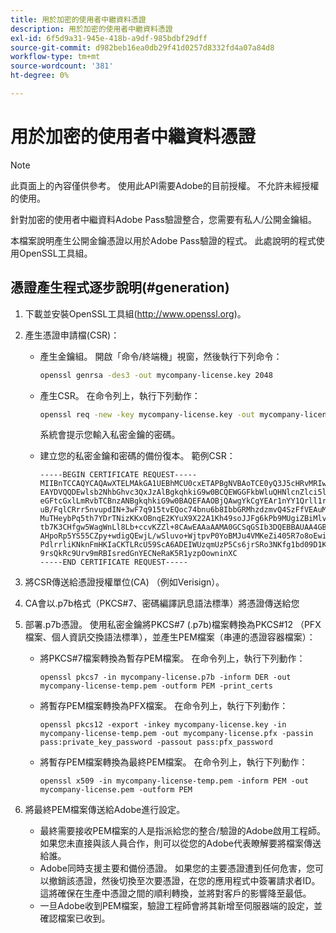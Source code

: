 ```yaml
---
title: 用於加密的使用者中繼資料憑證
description: 用於加密的使用者中繼資料憑證
exl-id: 6f5d9a31-945e-418b-a9df-985bdbf29dff
source-git-commit: d982beb16ea0db29f41d0257d8332fd4a07a84d8
workflow-type: tm+mt
source-wordcount: '381'
ht-degree: 0%

---
```


# 用於加密的使用者中繼資料憑證

>[!NOTE]
>
>此頁面上的內容僅供參考。 使用此API需要Adobe的目前授權。 不允許未經授權的使用。

針對加密的使用者中繼資料Adobe Pass驗證整合，您需要有私人/公開金鑰組。

本檔案說明產生公開金鑰憑證以用於Adobe Pass驗證的程式。 此處說明的程式使用OpenSSL工具組。

## 憑證產生程式逐步說明(#generation)

1. 下載並安裝OpenSSL工具組(http://www.openssl.org)。

1. 產生憑證申請檔(CSR)：

   * 產生金鑰組。  開啟「命令/終端機」視窗，然後執行下列命令：

     ```bash
     openssl genrsa -des3 -out mycompany-license.key 2048
     ```

   * 產生CSR。 在命令列上，執行下列動作：

     ```bash
     openssl req -new -key mycompany-license.key -out mycompany-license.csr -batch
     ```

     系統會提示您輸入私密金鑰的密碼。

   * 建立您的私密金鑰和密碼的備份復本。 範例CSR：

     ```
     -----BEGIN CERTIFICATE REQUEST-----
     MIIBnTCCAQYCAQAwXTELMAkGA1UEBhMCU0cxETAPBgNVBAoTCE0yQ3J5cHRvMRIw
     EAYDVQQDEwlsb2NhbGhvc3QxJzAlBgkqhkiG9w0BCQEWGGFkbWluQHNlcnZlci5l
     eGFtcGxlLmRvbTCBnzANBgkqhkiG9w0BAQEFAAOBjQAwgYkCgYEAr1nYY1Qrll1r
     uB/FqlCRrr5nvupdIN+3wF7q915tvEQoc74bnu6b8IbbGRMhzdzmvQ4SzFfVEAuM
     MuTHeybPq5th7YDrTNizKKxOBnqE2KYuX9X22A1Kh49soJJFg6kPb9MUgiZBiMlv
     tb7K3CHfgw5WagWnLl8Lb+ccvKZZl+8CAwEAAaAAMA0GCSqGSIb3DQEBBAUAA4GB
     AHpoRp5YS55CZpy+wdigQEwjL/wSluvo+WjtpvP0YoBMJu4VMKeZi405R7o8oEwi
     PdlrrliKNknFmHKIaCKTLRcU59ScA6ADEIWUzqmUzP5Cs6jrSRo3NKfg1bd09D1K
     9rsQkRc9Urv9mRBIsredGnYECNeRaK5R1yzpOowninXC
     -----END CERTIFICATE REQUEST-----
     ```

1. 將CSR傳送給憑證授權單位(CA) （例如Verisign）。

1. CA會以.p7b格式（PKCS#7、密碼編譯訊息語法標準）將憑證傳送給您

1. 部署.p7b憑證。 使用私密金鑰將PKCS#7 (.p7b)檔案轉換為PKCS#12 （PFX檔案、個人資訊交換語法標準），並產生PEM檔案（串連的憑證容器檔案）：

   * 將PKCS#7檔案轉換為暫存PEM檔案。 在命令列上，執行下列動作：

     ```
     openssl pkcs7 -in mycompany-license.p7b -inform DER -out mycompany-license-temp.pem -outform PEM -print_certs
     ```

   * 將暫存PEM檔案轉換為PFX檔案。  在命令列上，執行下列動作：

     ```
     openssl pkcs12 -export -inkey mycompany-license.key -in mycompany-license-temp.pem -out mycompany-license.pfx -passin pass:private_key_password -passout pass:pfx_password
     ```

   * 將暫存PEM檔案轉換為最終PEM檔案。 在命令列上，執行下列動作：

     ```
     openssl x509 -in mycompany-license-temp.pem -inform PEM -out mycompany-license.pem -outform PEM
     ```

1. 將最終PEM檔案傳送給Adobe進行設定。

   * 最終需要接收PEM檔案的人是指派給您的整合/驗證的Adobe啟用工程師。 如果您未直接與該人員合作，則可以從您的Adobe代表瞭解要將檔案傳送給誰。
   * Adobe同時支援主要和備份憑證。 如果您的主要憑證遭到任何危害，您可以撤銷該憑證，然後切換至次要憑證，在您的應用程式中簽署請求者ID。 這將確保在生產中憑證之間的順利轉換，並將對客戶的影響降至最低。
   * 一旦Adobe收到PEM檔案，驗證工程師會將其新增至伺服器端的設定，並確認檔案已收到。
